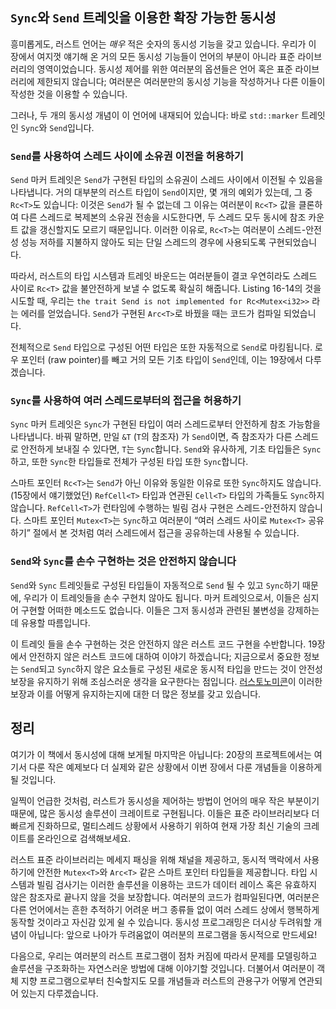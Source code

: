 ## `Sync`와 `Send` 트레잇을 이용한 확장 가능한 동시성

흥미롭게도, 러스트 언어는 *매우* 적은 숫자의 동시성 기능을 갖고 있습니다.
우리가 이 장에서 여지껏 얘기해 온 거의 모든 동시성 기능들이 언어의 부분이
아니라 표준 라이브러리의 영역이었습니다. 동시성 제어를 위한 여러분의 옵션들은
언어 혹은 표준 라이브러리에 제한되지 않습니다; 여러분은 여러분만의 동시성 기능을
작성하거나 다른 이들이 작성한 것을 이용할 수 있습니다.

그러나, 두 개의 동시성 개념이 이 언어에 내재되어 있습니다: 바로 `std::marker`
트레잇인 `Sync`와 `Send`입니다.

### `Send`를 사용하여 스레드 사이에 소유권 이전을 허용하기

`Send` 마커 트레잇은 `Send`가 구현된 타입의 소유권이 스레드 사이에서 이전될 수 있음을
나타냅니다. 거의 대부분의 러스트 타입이 `Send`이지만, 몇 개의 예외가 있는데, 그 중
`Rc<T>`도 있습니다: 이것은 `Send`가 될 수 없는데 그 이유는 여러분이 `Rc<T>` 값을
클론하여 다른 스레드로 복제본의 소유권 전송을 시도한다면, 두 스레드 모두 동시에 참조
카운트 값을 갱신할지도 모르기 때문입니다. 이러한 이유로, `Rc<T>`는 여러분이
스레드-안전성 성능 저하를 지불하지 않아도 되는 단일 스레드의 경우에 사용되도록
구현되었습니다.

따라서, 러스트의 타입 시스템과 트레잇 바운드는 여러분들이 결코 우연히라도 스레드 사이로
`Rc<T>` 값을 불안전하게 보낼 수 없도록 확실히 해줍니다. Listing 16-14의 것을
시도할 때, 우리는 `the trait Send is not implemented for Rc<Mutex<i32>>`
라는 에러를 얻었습니다. `Send`가 구현된 `Arc<T>`로 바꿨을 때는 코드가 컴파일
되었습니다.

전체적으로 `Send` 타입으로 구성된 어떤 타입은 또한 자동적으로 `Send`로 마킹됩니다.
로우 포인터 (raw pointer)를 빼고 거의 모든 기초 타입이 `Send`인데, 이는
19장에서 다루겠습니다.

### `Sync`를 사용하여 여러 스레드로부터의 접근을 허용하기 

`Sync` 마커 트레잇은 `Sync`가 구현된 타입이 여러 스레드로부터 안전하게 참조
가능함을 나타냅니다. 바꿔 말하면, 만일 `&T` (`T`의 참조자) 가 `Send`이면,
즉 참조자가 다른 스레드로 안전하게 보내질 수 있다면, `T`는 `Sync`합니다.
`Send`와 유사하게, 기초 타입들은 `Sync`하고, 또한 `Sync`한 타입들로
전체가 구성된 타입 또한 `Sync`합니다.

스마트 포인터 `Rc<T>`는 `Send`가 아닌 이유와 동일한 이유로 또한
`Sync`하지도 않습니다. (15장에서 얘기했었던) `RefCell<T>` 타입과
연관된 `Cell<T>` 타입의 가족들도 `Sync`하지 않습니다.
`RefCell<T>`가 런타임에 수행하는 빌림 검사 구현은 스레드-안전하지
않습니다. 스마트 포인터 `Mutex<T>`는 `Sync`하고 여러분이 “여러
스레드 사이로 `Mutex<T>` 공유하기” 절에서 본 것처럼 여러 스레드에서
접근을 공유하는데 사용될 수 있습니다.

### `Send`와 `Sync`를 손수 구현하는 것은 안전하지 않습니다

`Send`와 `Sync` 트레잇들로 구성된 타입들이 자동적으로 `Send` 될 수 있고
`Sync`하기 때문에, 우리가 이 트레잇들을 손수 구현치 않아도 됩니다. 마커
트레잇으로서, 이들은 심지어 구현할 어떠한 메소드도 없습니다. 이들은 그저
동시성과 관련된 불변성을 강제하는데 유용할 따름입니다.

이 트레잇 들을 손수 구현하는 것은 안전하지 않은 러스트 코드 구현을 수반합니다.
19장에서 안전하지 않은 러스트 코드에 대하여 이야기 하겠습니다; 지금으로서
중요한 정보는 `Send`되고 `Sync`하지 않은 요소들로 구성된 새로운 동시적
타입을 만드는 것이 안전성 보장을 유지하기 위해 조심스러운 생각을 요구한다는
점입니다. [러스토노미콘]이 이러한 보장과 이를 어떻게 유지하는지에 대한
더 많은 정보를 갖고 있습니다.

[러스토노미콘]: https://doc.rust-lang.org/stable/nomicon/

## 정리

여기가 이 책에서 동시성에 대해 보게될 마지막은 아닙니다: 20장의 프로젝트에서는
여기서 다룬 작은 예제보다 더 실제와 같은 상황에서 이번 장에서 다룬 개념들을 이용하게
될 것입니다.

일찍이 언급한 것처럼, 러스트가 동시성을 제어하는 방법이 언어의 매우 작은
부분이기 때문에, 많은 동시성 솔루션이 크레이트로 구현됩니다. 이들은 표준
라이브러리보다 더 빠르게 진화하므로, 멀티스레드 상황에서 사용하기
위하여 현재 가장 최신 기술의 크레이트를 온라인으로
검색해보세요.

러스트 표준 라이브러리는 메세지 패싱을 위해 채널을 제공하고, 동시적
맥락에서 사용하기에 안전한 `Mutex<T>`와 `Arc<T>` 같은 스마트 포인터
타입들을 제공합니다. 타입 시스템과 빌림 검사기는 이러한 솔루션을 이용하는
코드가 데이터 레이스 혹은 유효하지 않은 참조자로 끝나지 않을 것을 보장합니다.
여러분의 코드가 컴파일된다면, 여러분은 다른 언어에서는 흔한 추적하기 어려운 버그
종류들 없이 여러 스레드 상에서 행복하게 동작할 것이라고 자신감 있게 쉴 수 있습니다.
동시성 프로그래밍은 더시상 두려워할 개념이 아닙니다: 앞으로 나아가
두려움없이 여러분의 프로그램을 동시적으로 만드세요!

다음으로, 우리는 여러분의 러스트 프로그램이 점차 커짐에 따라서 문제를 모델링하고 솔루션을
구조화하는 자연스러운 방법에 대해 이야기할 것입니다. 더불어서 여러분이 객체 지향 프로그램으로부터
친숙할지도 모를 개념들과 러스트의 관용구가 어떻게 연관되어 있는지 다루겠습니다.

